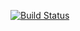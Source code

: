 [![Build Status](https://app.travis-ci.com/tevkr/pr1-ci.svg?branch=main)](https://app.travis-ci.com/tevkr/pr1-ci)
